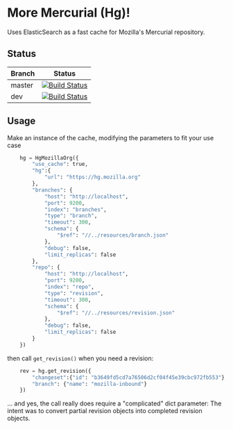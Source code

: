

# More Mercurial (Hg)!

Uses ElasticSearch as a fast cache for Mozilla's Mercurial repository.


## Status

|Branch      |Status   |
|------------|---------|
|master      | [![Build Status](https://travis-ci.org/klahnakoski/mo-hg.svg?branch=master)](https://travis-ci.org/klahnakoski/mo-hg) |
|dev         | [![Build Status](https://travis-ci.org/klahnakoski/mo-hg.svg?branch=dev)](https://travis-ci.org/klahnakoski/mo-hg)    |




## Usage

Make an instance of the cache, modifying the parameters to fit your use case


```python
	hg = HgMozillaOrg({
		"use_cache": true,
		"hg":{
			"url": "https://hg.mozilla.org"
		},
		"branches": {
			"host": "http://localhost",
			"port": 9200,
			"index": "branches",
			"type": "branch",
			"timeout": 300,
			"schema": {
				"$ref": "//../resources/branch.json"
			},
			"debug": false,
			"limit_replicas": false
		},
		"repo": {
			"host": "http://localhost",
			"port": 9200,
			"index": "repo",
			"type": "revision",
			"timeout": 300,
			"schema": {
				"$ref": "//../resources/revision.json"
			},
			"debug": false,
			"limit_replicas": false
		}
	})
```

then call `get_revision()` when you need a revision:

```python
	rev = hg.get_revision({
		"changeset":{"id": "b3649fd5cd7a76506d2cf04f45e39cbc972fb553"},
		"branch": {"name": "mozilla-inbound"}
	})
```

... and yes, the call really does require a "complicated" dict parameter:  The intent was to convert partial revision objects into completed revision objects. 
